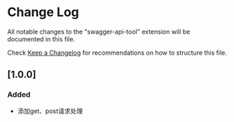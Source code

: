 # Change Log

All notable changes to the "swagger-api-tool" extension will be documented in this file.

Check [Keep a Changelog](http://keepachangelog.com/) for recommendations on how to structure this file.

## [1.0.0]

### Added
- 添加get、post请求处理